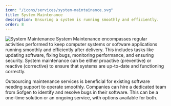 ```yaml
---
icon: "/icons/services/system-maintainance.svg"
title: System Maintenance
description: Ensuring a system is running smoothly and efficiently.
order: 8
---
```

![System Maintenance](/images/services/system-maintenance.webp)
System Maintenance encompasses regular activities performed to keep computer systems or software applications running smoothly and efficiently after delivery. This includes tasks like updating software, fixing bugs, monitoring performance, and ensuring security. System maintenance can be either proactive (preventive) or reactive (corrective) to ensure that systems are up-to-date and functioning correctly.

Outsourcing maintenance services is beneficial for existing software needing support to operate smoothly. Companies can hire a dedicated team from Sofgen to identify and resolve bugs in their software. This can be a one-time solution or an ongoing service, with options available for both.